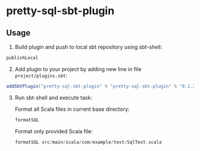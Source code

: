 # pretty-sql-sbt-plugin

## Usage
1. Build plugin and push to local sbt repository using sbt-shell:
```sbt
publishLocal
```

2. Add plugin to your project by adding new line in file `project/plugins.sbt`:
```sbt
addSbtPlugin("pretty-sql-sbt-plugin" % "pretty-sql-sbt-plugin" % "0.1.2")
```

3. Run sbt-shell and execute task:

    Format all Scala files in current base directory:
    ```sbt
    formatSQL                                                 
    ```
    
    Format only provided Scala file:
    ```sbt
    formatSQL src/main/scala/com/example/test/SqlTest.scala
    ```
